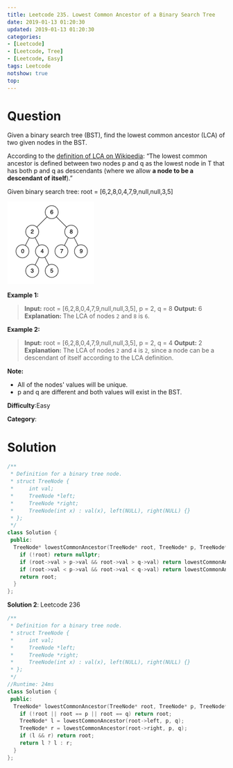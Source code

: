 ```yaml
---
title: Leetcode 235. Lowest Common Ancestor of a Binary Search Tree
date: 2019-01-13 01:20:30
updated: 2019-01-13 01:20:30
categories: 
- [Leetcode]
- [Leetcode, Tree]
- [Leetcode, Easy]
tags: Leetcode
notshow: true
top:
---
```


# Question

Given a binary search tree (BST), find the lowest common ancestor (LCA) of two given nodes in the BST.

According to the  [definition of LCA on Wikipedia](https://en.wikipedia.org/wiki/Lowest_common_ancestor): “The lowest common ancestor is defined between two nodes p and q as the lowest node in T that has both p and q as descendants (where we allow  **a node to be a descendant of itself**).”

Given binary search tree: root = [6,2,8,0,4,7,9,null,null,3,5]

![](/images/in-post/2019-01-13-Leetcode-235-Lowest-Common-Ancestor-of-a-Binary-Search-Tree/2019-01-13-01-22-08.png)

**Example 1:**

> **Input:** root = [6,2,8,0,4,7,9,null,null,3,5], p = 2, q = 8
> **Output:** 6
> **Explanation:** The LCA of nodes `2` and `8` is `6`.

**Example 2:**

> **Input:** root = [6,2,8,0,4,7,9,null,null,3,5], p = 2, q = 4
> **Output:** 2
> **Explanation:** The LCA of nodes `2` and `4` is `2`, since a node can be a descendant of itself according to the LCA definition.

**Note:**

- All of the nodes' values will be unique.
- p and q are different and both values will exist in the BST.

**Difficulty**:Easy

**Category**:

<!-- more -->

# Solution

<!-- TODO:You don't need to deal with the values. You can only use the point to make decision. -->

```cpp
/**
 * Definition for a binary tree node.
 * struct TreeNode {
 *     int val;
 *     TreeNode *left;
 *     TreeNode *right;
 *     TreeNode(int x) : val(x), left(NULL), right(NULL) {}
 * };
 */
class Solution {
 public:
  TreeNode* lowestCommonAncestor(TreeNode* root, TreeNode* p, TreeNode* q) {
    if (!root) return nullptr;
    if (root->val > p->val && root->val > q->val) return lowestCommonAncestor(root->left, p, q);
    if (root->val < p->val && root->val < q->val) return lowestCommonAncestor(root->right, p, q);
    return root;
  }
};
```

**Solution 2**: Leetcode 236

```cpp
/**
 * Definition for a binary tree node.
 * struct TreeNode {
 *     int val;
 *     TreeNode *left;
 *     TreeNode *right;
 *     TreeNode(int x) : val(x), left(NULL), right(NULL) {}
 * };
 */
//Runtime: 24ms
class Solution {
 public:
  TreeNode* lowestCommonAncestor(TreeNode* root, TreeNode* p, TreeNode* q) {
    if (!root || root == p || root == q) return root;
    TreeNode* l = lowestCommonAncestor(root->left, p, q);
    TreeNode* r = lowestCommonAncestor(root->right, p, q);
    if (l && r) return root;
    return l ? l : r;
  }
};
```


